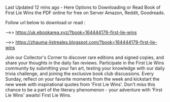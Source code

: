 Last Updated 12 mins ago - Here Options to Downloading or Read Book of First Lie Wins the PDF online for free on Server Amazon, Reddit, Goodreads.
 
Follow url below to download or read :
 
-->> https://uk.ebookarea.xyz/?book=164444179-first-lie-wins
 
-->> https://zhauma-listreales.blogspot.com/?book=164444179-first-lie-wins
 
Join our Collector's Corner to discover rare editions and signed copies, and share your thoughts in the daily fan reviews.
Participate in the First Lie Wins community by submitting your fan art, testing your knowledge with our daily trivia challenge, and joining the exclusive book club discussions.
Every Sunday, reflect on your favorite moments from the week and kickstart the new week with inspirational quotes from 'First Lie Wins'. Don't miss this chance to be a part of the literary phenomenon - your adventure with 'First Lie Wins' awaits! First Lie Wins.
